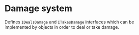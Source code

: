 # Damage system

Defines `IDealsDamage` and `ITakesDamage` interfaces which can be implemented by objects in order
to deal or take damage.
